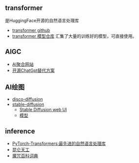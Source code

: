 
## transformer 
是HuggingFace开源的自然语言处理库
- [transformer github](https://github.com/huggingface/transformers)
- [transformer 模型仓库](https://huggingface.co/models?sort=downloads&search=chat) 汇集了大量的训练好的模型，可直接使用。

## AIGC
- [AI聚合网站](https://www.futurepedia.io/)
- [开源ChatGpt替代方案](https://github.com/BlinkDL/ChatRWKV)

## AI绘图
* [disco-diffusion](https://github.com/alembics/disco-diffusion)
* [stable-diffusion](https://github.com/CompVis/stable-diffusion)
    - [Stable Diffusion web UI](https://github.com/Sygil-Dev/sygil-webui)
    - [模型](https://huggingface.co/CompVis/stable-diffusion-v1-4)

## inference
- [PyTorch-Transformers:最先进的自然语言处理库](https://www.jianshu.com/p/e4ce00a41781)
- [昆仑天工](https://mp.weixin.qq.com/s/dSwaBbqy5ZKk6SJIg34eWg)
- [魔咒百科词典](https://aitag.top/)
